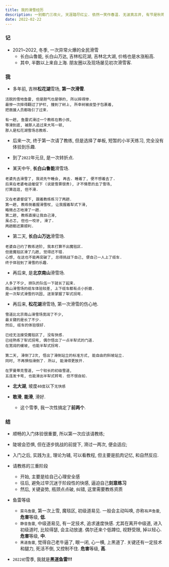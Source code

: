 ```yaml
---
title: 我的滑雪经历
description: 一别都门三改火, 天涯踏尽红尘. 依然一笑作春温. 无波真古井, 有节是秋筠.
date: 2022-02-22
---
```


### 记

* 2021~2022, 冬季, 一次异常火爆的全民滑雪
  - 长白山鲁能, 长白山万达, 吉林松花湖, 吉林北大湖, 价格也是水涨船高.
  - 其中, 半数以上来自上海. 朋友圈以及现场屡见初次滑雪客.

### 我

* 多年前, 吉林**松花湖**雪场, **第一次滑雪**.

```
活脱的雪地鱼雷, 但是胆气也是够的, 所以摔得惨.
最惨一次摔得翻过了护栏, 撞到了树上, 所幸树被皮垫子包裹着,
把救援人员都吸引了过来.

有一趟, 鱼雷式滑过一个教练在教小孩,
等滑到底, 被那人追过来大骂一顿,
那人是松花湖雪场总教练.
```

* 后来一次, 终于第一次请了教练, 但是选择了单板,
  短暂的小半天练习, 完全没有体验到乐趣.

* 到了`2022`年元旦, 是一次转折点.

* 某天中午, **长白山鲁能**滑雪场.

```
老婆先去滑雪了, 我说先午睡会, 再去. 睡着了, 便不想着去了.
后来在老婆电话催促下 (说是雪票很贵), 才不情愿的去了雪场,
打算逛逛, 但不滑.

又在老婆督促下, 跟着教练练习了两趟.
第一趟, 教练倒着握滑雪杖, 让我握着犁式下滑,
略微忐忑地滑了一趟.
第二趟, 教练直接让我自己滑,
虽忐忑, 但也一咬牙, 滑了.
两趟都还算顺利.
```

* 第二天, **长白山万达**滑雪场.

```
老婆自己约了教练进阶, 我本打算不出魔毯区.
但是魔毯区滑了几趟, 觉得还不错.
心想, 在这也不能再突破了, 总得挑战下自己, 便自己一人上了缆车.
终于体验到了滑雪的乐趣.
```

* 再后来, 是**北京南山**滑雪场.

```
人多了不少, 排队的队伍一下就长了起来.
南山滑雪场的缆车体验较差, 上下缆车都有点小折磨.
是一次犁式滑雪的巩固, 逐渐掌握了犁式拐弯.
```

* 再后来, **松花湖**滑雪场, 第一次滑雪的伤心地.

```
雪道比北京南山滑雪场宽阔了不少,
最关键的是长了不少.
然后, 缆车的体验很好.

已经无法接受魔毯区了, 没有快感.
已经熟练了犁式拐弯, 偶尔悟出了一点半犁式的门道.
在宽阔的缓坡, 也能半犁式拐弯.

第二天, 滑倒了2次, 悟出了滑倒站立的标准方式, 能自由的斜坡站立.
同时, 不再惧怕滑倒了. 所以, 能滑得更放开.

在罗曼蒂克雪道, 一个较长的初级雪道,
五连发卡弯, 也能滑出半犁式转弯. 但不很自如.
```

* **北大湖**, 坡度`40度`以下`无快感`

* **敢滑**, **能滑**, 滑好.
  - 这个雪季, 我一次性搞定了**前两个**.

### 结

* 顺畅的入门体验很重要, 所以第一次应该请教练;
* 陡坡会恐惧, 但在逐步挑战的前提下, 滑过一两次, 便会适应;
* 入门之后, 实践为主, 理论为辅, 可以看教程,
  但主要是肌肉记忆, 和自然反应.

* 请教练的三重阶段
  - 开始, 主要是给自己心理安全感
  - 往后, 避免过早沉迷于阶段性的快感, 逼迫自己**刻意练习**
  - 然后, 关键姿势, 瓶颈点点破, 纠错, 这里需要教练资质

* 鱼雷等级
  - `菜鸟鱼雷`, 第一次上雪, 魔毯区, 初级道易见.
    一般会主动叫唤, 亦称`有声鱼雷`, **危害**等级, **低**.
  - `静音鱼雷`, 中级道易见, 有一定技术, 追求速度快感.
    尤其在离开中级道, 进入初级道时, 比较得瑟, 会主动放速.
    偶尔还来个低蹲位, 视野受限, 掉以轻心. **危害**等级, **中**.
  - `黑道鱼雷`, 觉得自己老牛逼了, 眼一闭, 心一横, 上黑道了.
    关键还有一定技术和腿力, 死活不倒, 又控制不住. **危害**等级, **高**.

* `2022初`雪季, 我就是**黑道鱼雷!!!**
